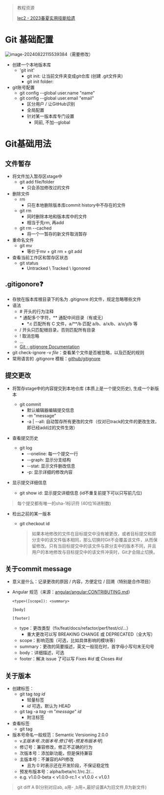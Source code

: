 > 教程资源
>
> [lec2 - 2023春夏实用技能拾遗](https://slides.tonycrane.cc/PracticalSkillsTutorial/2023-spring-cs/lec2/#/3/4)

# Git 基础配置

![image-20240822115539384](C:\Users\33071\AppData\Roaming\Typora\typora-user-images\image-20240822115539384.png)（需要修改）

* 
  创建一个本地版本库
  * 'git init' 
    * git init: 让当前文件夹变成git仓库 (创建 .git文件夹)
    * git init folder:
* git账号配置
  * git config --global user.name "name"
  * git config --global user.email "email"
    * 区分用户 / 让GitHub识别
    * 全局配置
    * 针对某一版本库专门设置
      * 同前, 不加--global


# Git基础用法

## 文件暂存

* 将文件加入暂存区stage中
  * git add file/folder
    * 只会添加修改过的文件	
* 删除文件
  * rm
    * 只在本地删除版本库commit history中不存在的文件
  * git rm
    * 同时删除本地和版本库中的文件
    * 相当于先rm, 再add
  * git rm --cached
    * 将一个一暂存的新文件取消暂存
* 重命名文件
  * git mv
    * 等价于mv + git rm + git add
* 查看当前工作区和暂存区状态
  * git status
    * Untracked \ Tracked \ Igonored

## .gitigonore❓

- 存放在版本库根目录下的名为 .gitignore 的文件，规定忽略哪些文件
- 语法
  - \# 开头的行为注释
  - \* 通配多个字符，** 通配中间目录（有或无）
    - *.c 匹配所有 C 文件，a/**/b 匹配 a/b、a/x/b、a/x/y/b 等
  - / 开头只匹配根目录，否则匹配所有目录
  - ! 取消忽略
  - ...
  - [Git - gitignore Documentation](https://git-scm.com/docs/gitignore)
- git check-ignore -v *file*：查看某个文件是否被忽略，以及匹配的规则
- 常用语言的 .gitignore 模板：[github/gitignore](https://github.com/github/gitignore)

## 提交更改

* 将暂存stage中的内容提交到本地仓库 (本质上是一个提交历史), 生成一个新版本

  * git commit
    * 默认编辑器编辑提交信息
    * -m "message"
    * -a | --all: 自动暂存所有更改的文件（仅对已track的文件的更改生效，即已经add过的文件生效）

* 查看提交历史

  * git log
    * --oneline: 每一个提交一行
    * --graph: 显示分支结构
    * --stat: 显示文件删改信息
    * -p: 显示详细的修改内容

* 显示提交详细信息

  * git show id: 显示提交详细信息 (id不重复前提下可以只写前几位)

>  每个提交都有唯一的sha-1标识符 (40位16进制数)

* 检出之前的某一版本

  * git checkout id
  
    > 如果本地修改的文件在目标提交中没有被更改，或者目标提交和原分支中的该文件版本相同，那么切换时Git不会覆盖该文件，从而保留修改。只有当目标提交中的该文件与原分支中的版本不同，并且用户的本地修改与目标提交中的该文件冲突时，Git才会阻止切换。

## 关于commit message

- 意义是什么：记录更改的原因 / 内容，方便定位 / 回溯（特别是合作项目）

- Angular 规范（来源：[angular/angular:CONTRIBUTING.md](https://github.com/angular/angular/blob/main/CONTRIBUTING.md#-commit-message-format)）

  ```
  <type>([scope]): <summary>
  
  [body]
  
  [footer]
  ```

  - type：更改类型（fix/feat/docs/refactor/perf/test/ci/...）
    - 重大更改可以写 BREAKING CHANGE 或 DEPRECATED（全大写）
  - scope：影响范围（可选，比如具体影响的模块等）
  - summary：更改的简要描述，英文一般现在时，首字母小写句末无句号
  - body：详细描述，可选
  - footer：解决 issue 了可以写 Fixes #*id* 或 Closes #*id*

## 关于版本

- 创建标签：
  - git tag *tag* *id*
    - 轻量标签
    - *id* 可选，默认为 HEAD
  - git tag -a *tag* -m "*message*" *id*
    - 附注标签
- 查看标签
  - git tag
- 版本号命名一般规范：Semantic Versioning 2.0.0
  - v*主版本号*.*次版本号*.*修订号*[-*预发布版本号*]
  - 修订号：兼容修改，修正不正确的行为
  - 次版本号：添加新功能，但是保持兼容
  - 主版本号：不兼容的API修改
    - 且为 0 时表示还在开发阶段，不保证稳定性
  - 预发布版本号：alpha/beta/rc.1/rc.2/...
  - e.g. v1.0.0-beta < v1.0.0-rc.1 < v1.0.0 < v1.0.1

> git diff A B(分别对应ab, a用- ,b用+,最好设置A为旧文件,B为新文件)
